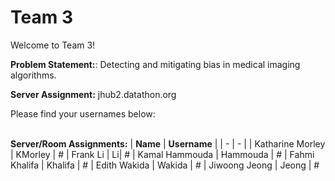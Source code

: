 # Team 3

Welcome to Team 3!

**Problem Statement:**:
Detecting and mitigating bias in medical imaging algorithms.

**Server Assignment:**
jhub2.datathon.org

Please find your usernames below: 

<br/>**Server/Room Assignments:**
| **Name** | **Username** |
| - | - |
| Katharine Morley | KMorley | #
| Frank Li | Li| #
| Kamal Hammouda | Hammouda | #
| Fahmi Khalifa | Khalifa | #
| Edith Wakida | Wakida | #
| Jiwoong Jeong | Jeong | #